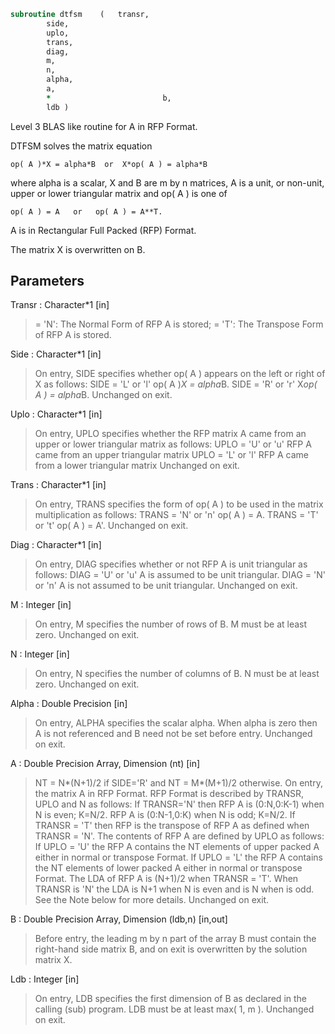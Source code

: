 ```fortran
subroutine dtfsm	(	transr,
		side,
		uplo,
		trans,
		diag,
		m,
		n,
		alpha,
		a,
		*                         b,
		ldb )
```

 Level 3 BLAS like routine for A in RFP Format.

 DTFSM  solves the matrix equation

    op( A )*X = alpha*B  or  X*op( A ) = alpha*B

 where alpha is a scalar, X and B are m by n matrices, A is a unit, or
 non-unit,  upper or lower triangular matrix  and  op( A )  is one  of

    op( A ) = A   or   op( A ) = A**T.

 A is in Rectangular Full Packed (RFP) Format.

 The matrix X is overwritten on B.

## Parameters
Transr : Character*1 [in]
> = 'N':  The Normal Form of RFP A is stored;
> = 'T':  The Transpose Form of RFP A is stored.

Side : Character*1 [in]
> On entry, SIDE specifies whether op( A ) appears on the left
> or right of X as follows:
> SIDE = 'L' or 'l'   op( A )*X = alpha*B.
> SIDE = 'R' or 'r'   X*op( A ) = alpha*B.
> Unchanged on exit.

Uplo : Character*1 [in]
> On entry, UPLO specifies whether the RFP matrix A came from
> an upper or lower triangular matrix as follows:
> UPLO = 'U' or 'u' RFP A came from an upper triangular matrix
> UPLO = 'L' or 'l' RFP A came from a  lower triangular matrix
> Unchanged on exit.

Trans : Character*1 [in]
> On entry, TRANS  specifies the form of op( A ) to be used
> in the matrix multiplication as follows:
> TRANS  = 'N' or 'n'   op( A ) = A.
> TRANS  = 'T' or 't'   op( A ) = A'.
> Unchanged on exit.

Diag : Character*1 [in]
> On entry, DIAG specifies whether or not RFP A is unit
> triangular as follows:
> DIAG = 'U' or 'u'   A is assumed to be unit triangular.
> DIAG = 'N' or 'n'   A is not assumed to be unit
> triangular.
> Unchanged on exit.

M : Integer [in]
> On entry, M specifies the number of rows of B. M must be at
> least zero.
> Unchanged on exit.

N : Integer [in]
> On entry, N specifies the number of columns of B.  N must be
> at least zero.
> Unchanged on exit.

Alpha : Double Precision [in]
> On entry,  ALPHA specifies the scalar  alpha. When  alpha is
> zero then  A is not referenced and  B need not be set before
> entry.
> Unchanged on exit.

A : Double Precision Array, Dimension (nt) [in]
> NT = N*(N+1)/2 if SIDE='R' and NT = M*(M+1)/2 otherwise.
> On entry, the matrix A in RFP Format.
> RFP Format is described by TRANSR, UPLO and N as follows:
> If TRANSR='N' then RFP A is (0:N,0:K-1) when N is even;
> K=N/2. RFP A is (0:N-1,0:K) when N is odd; K=N/2. If
> TRANSR = 'T' then RFP is the transpose of RFP A as
> defined when TRANSR = 'N'. The contents of RFP A are defined
> by UPLO as follows: If UPLO = 'U' the RFP A contains the NT
> elements of upper packed A either in normal or
> transpose Format. If UPLO = 'L' the RFP A contains
> the NT elements of lower packed A either in normal or
> transpose Format. The LDA of RFP A is (N+1)/2 when
> TRANSR = 'T'. When TRANSR is 'N' the LDA is N+1 when N is
> even and is N when is odd.
> See the Note below for more details. Unchanged on exit.

B : Double Precision Array, Dimension (ldb,n) [in,out]
> Before entry,  the leading  m by n part of the array  B must
> contain  the  right-hand  side  matrix  B,  and  on exit  is
> overwritten by the solution matrix  X.

Ldb : Integer [in]
> On entry, LDB specifies the first dimension of B as declared
> in  the  calling  (sub)  program.   LDB  must  be  at  least
> max( 1, m ).
> Unchanged on exit.


